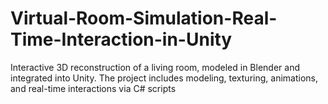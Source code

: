 # Virtual-Room-Simulation-Real-Time-Interaction-in-Unity
Interactive 3D reconstruction of a living room, modeled in Blender and integrated into Unity. The project includes modeling, texturing, animations, and real-time interactions via C# scripts
